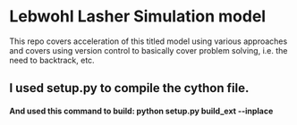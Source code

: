 # Lebwohl Lasher Simulation model
This repo covers acceleration of this titled model using various approaches and covers using version control to basically cover problem solving, i.e. the need to backtrack, etc.

## I used setup.py to compile the cython file.
#### And used this command to build: python setup.py build_ext --inplace

